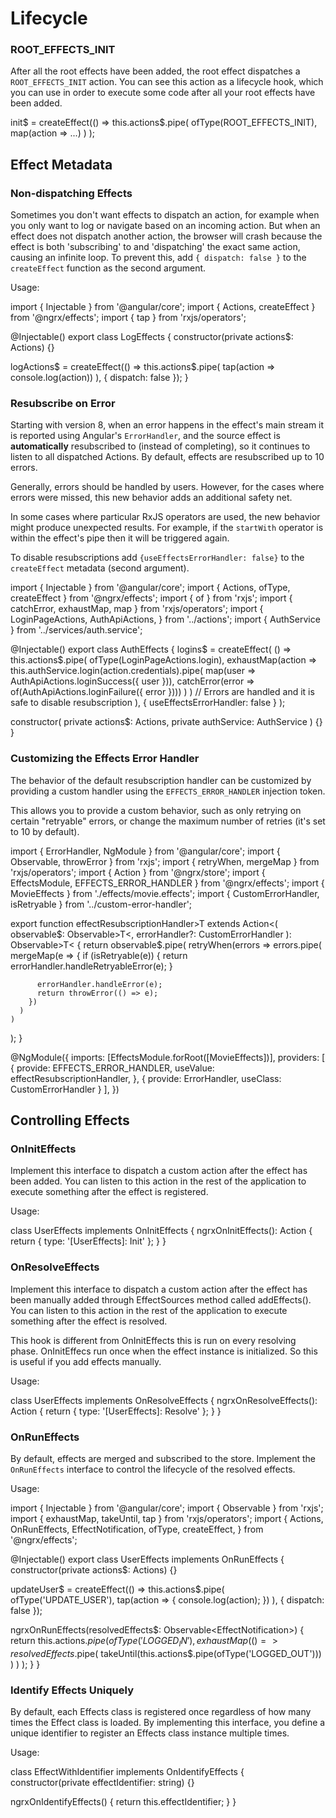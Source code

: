 # Lifecycle

### ROOT_EFFECTS_INIT

After all the root effects have been added, the root effect dispatches a `ROOT_EFFECTS_INIT` action.
You can see this action as a lifecycle hook, which you can use in order to execute some code after all your root effects have been added.

<code-example header="init.effects.ts">
init$ = createEffect(() => 
  this.actions$.pipe(
    ofType(ROOT_EFFECTS_INIT),
    map(action => ...)
  )
);
</code-example>

## Effect Metadata

### Non-dispatching Effects

Sometimes you don't want effects to dispatch an action, for example when you only want to log or navigate based on an incoming action. But when an effect does not dispatch another action, the browser will crash because the effect is both 'subscribing' to and 'dispatching' the exact same action, causing an infinite loop. To prevent this, add `{ dispatch: false }` to the `createEffect` function as the second argument.

Usage:

<code-example header="log.effects.ts">
import { Injectable } from '@angular/core';
import { Actions, createEffect } from '@ngrx/effects';
import { tap } from 'rxjs/operators';

@Injectable()
export class LogEffects {
  constructor(private actions$: Actions) {}
  
  logActions$ = createEffect(() =>
    this.actions$.pipe(
      tap(action => console.log(action))
    ), { dispatch: false });
}
</code-example>

### Resubscribe on Error

Starting with version 8, when an error happens in the effect's main stream it is
reported using Angular's `ErrorHandler`, and the source effect is
**automatically** resubscribed to (instead of completing), so it continues to
listen to all dispatched Actions. By default, effects are resubscribed up to 10
errors.

Generally, errors should be handled by users. However, for the cases where errors were missed,
this new behavior adds an additional safety net.

In some cases where particular RxJS operators are used, the new behavior might
produce unexpected results. For example, if the `startWith` operator is within the
effect's pipe then it will be triggered again.

To disable resubscriptions add `{useEffectsErrorHandler: false}` to the `createEffect`
metadata (second argument).

<code-example header="disable-resubscribe.effects.ts">
import { Injectable } from '@angular/core';
import { Actions, ofType, createEffect } from '@ngrx/effects';
import { of } from 'rxjs';
import { catchError, exhaustMap, map } from 'rxjs/operators';
import {
  LoginPageActions,
  AuthApiActions,
} from '../actions';
import { AuthService } from '../services/auth.service';

@Injectable()
export class AuthEffects {
  logins$ = createEffect(
    () =>
      this.actions$.pipe(
        ofType(LoginPageActions.login),
        exhaustMap(action =>
          this.authService.login(action.credentials).pipe(
            map(user => AuthApiActions.loginSuccess({ user })),
            catchError(error => of(AuthApiActions.loginFailure({ error })))
          )
        )
        // Errors are handled and it is safe to disable resubscription
      ),
    { useEffectsErrorHandler: false }
  );

  constructor(
    private actions$: Actions,
    private authService: AuthService
  ) {}
}
</code-example>

### Customizing the Effects Error Handler

The behavior of the default resubscription handler can be customized 
by providing a custom handler using the `EFFECTS_ERROR_HANDLER` injection token.

This allows you to provide a custom behavior, such as only retrying on
certain "retryable" errors, or change the maximum number of retries (it's set to
10 by default).

<code-example header="customise-error-handler.effects.ts">
import { ErrorHandler, NgModule } from '@angular/core';
import { Observable, throwError } from 'rxjs';
import { retryWhen, mergeMap } from 'rxjs/operators';
import { Action } from '@ngrx/store';
import { EffectsModule, EFFECTS_ERROR_HANDLER } from '@ngrx/effects';
import { MovieEffects } from './effects/movie.effects';
import { CustomErrorHandler, isRetryable } from '../custom-error-handler';

export function effectResubscriptionHandler&gt;T extends Action&lt;(
  observable$: Observable&gt;T&lt;,
  errorHandler?: CustomErrorHandler
): Observable&gt;T&lt; {
  return observable$.pipe(
    retryWhen(errors =>
      errors.pipe(
        mergeMap(e => {
          if (isRetryable(e)) {
            return errorHandler.handleRetryableError(e);
          }

          errorHandler.handleError(e);
          return throwError(() => e);
        })
      )
    )
  );
}

@NgModule({
  imports: [EffectsModule.forRoot([MovieEffects])],
  providers: [
    {
      provide: EFFECTS_ERROR_HANDLER,
      useValue: effectResubscriptionHandler,
    },
    {
      provide: ErrorHandler, 
      useClass: CustomErrorHandler 
    }
  ],
})
</code-example>

## Controlling Effects

### OnInitEffects

Implement this interface to dispatch a custom action after the effect has been added.
You can listen to this action in the rest of the application to execute something after the effect is registered.

Usage:

<code-example header="user.effects.ts">
class UserEffects implements OnInitEffects {
  ngrxOnInitEffects(): Action {
    return { type: '[UserEffects]: Init' };
  }
}
</code-example>

### OnResolveEffects

Implement this interface to dispatch a custom action after the effect has been manually added through EffectSources method called addEffects().
You can listen to this action in the rest of the application to execute something after the effect is resolved.

This hook is different from OnInitEffects this is run on every resolving phase. OnInitEffecs run once when the effect instance is initialized. So this is useful if you add effects manually.

Usage:

<code-example header="user.effects.ts">
class UserEffects implements OnResolveEffects {
  ngrxOnResolveEffects(): Action {
    return { type: '[UserEffects]: Resolve' };
  }
}
</code-example>

### OnRunEffects

By default, effects are merged and subscribed to the store. Implement the `OnRunEffects` interface to control the lifecycle of the resolved effects.

Usage:

<code-example header="user.effects.ts">
import { Injectable } from '@angular/core';
import { Observable } from 'rxjs';
import { exhaustMap, takeUntil, tap } from 'rxjs/operators';
import {
  Actions,
  OnRunEffects,
  EffectNotification,
  ofType,
  createEffect,
} from '@ngrx/effects';

@Injectable()
export class UserEffects implements OnRunEffects {
  constructor(private actions$: Actions) {}

  updateUser$ = createEffect(() =>
      this.actions$.pipe(
        ofType('UPDATE_USER'),
        tap(action => {
          console.log(action);
        })
      ),
    { dispatch: false });

  ngrxOnRunEffects(resolvedEffects$: Observable&lt;EffectNotification&gt;) {
    return this.actions$.pipe(
      ofType('LOGGED_IN'),
      exhaustMap(() =>
        resolvedEffects$.pipe(
          takeUntil(this.actions$.pipe(ofType('LOGGED_OUT')))
        )
      )
    );
  }
}
</code-example>

### Identify Effects Uniquely

By default, each Effects class is registered once regardless of how many times the Effect class is loaded.
By implementing this interface, you define a unique identifier to register an Effects class instance multiple times.

Usage:

<code-example header="user.effects.ts">
class EffectWithIdentifier implements OnIdentifyEffects {
  constructor(private effectIdentifier: string) {}

  ngrxOnIdentifyEffects() {
    return this.effectIdentifier;
  }
}
</code-example>
